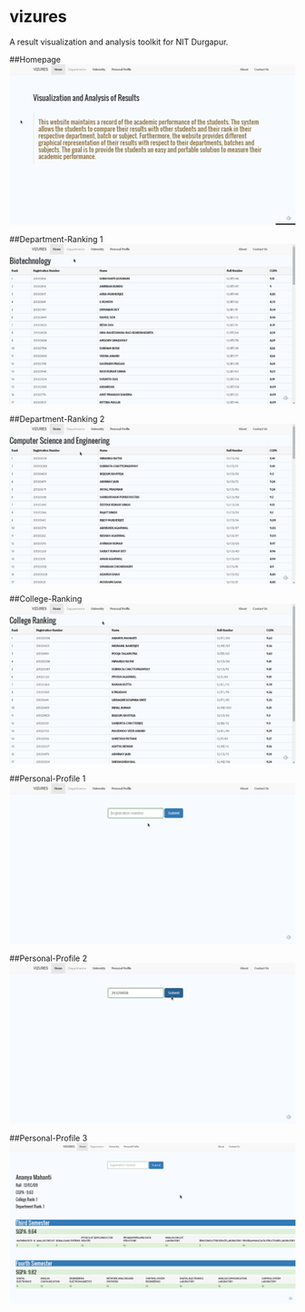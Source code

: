 # vizures
A result visualization and analysis toolkit for NIT Durgapur.

##Homepage
![Screenshot 1](/screenshot/1.png)

##Department-Ranking 1
![Screenshot 2](/screenshot/2.png)

##Department-Ranking 2
![Screenshot 3](/screenshot/3.png)

##College-Ranking
![Screenshot 4](/screenshot/4.png)

##Personal-Profile 1
![Screenshot 5](/screenshot/5.png)

##Personal-Profile 2
![Screenshot 6](/screenshot/6.png)

##Personal-Profile 3
![Screenshot 7](/screenshot/8.png)